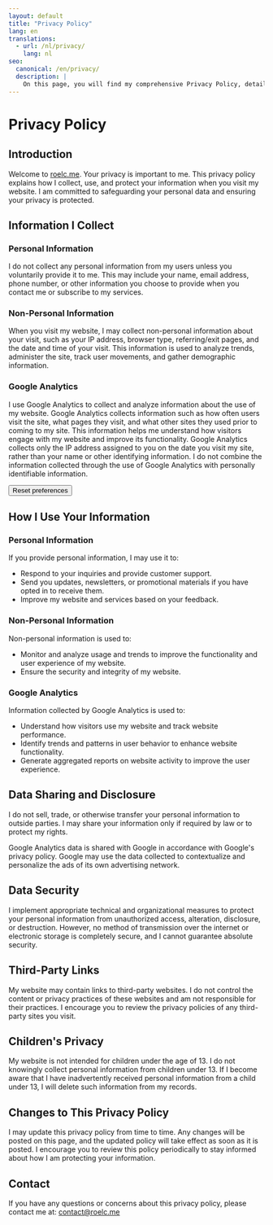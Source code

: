```yaml
---
layout: default
title: "Privacy Policy"
lang: en
translations:
  - url: /nl/privacy/
    lang: nl
seo:
  canonical: /en/privacy/
  description: |
    On this page, you will find my comprehensive Privacy Policy, detailing how I collect, use, and protect your personal information. I am committed to maintaining the privacy and security of your data and ensuring transparency in my practices. This policy explains the types of information I gather, how it is used, the measures I take to safeguard it, and your rights regarding your personal information. By understanding my privacy practices, you can feel confident in the safety and security of your data while using my services.
---
```


# Privacy Policy

## Introduction

Welcome to [roelc.me](https://roelc.me). Your privacy is important to me. This privacy policy explains how I collect, use, and protect your information when you visit my website. I am committed to safeguarding your personal data and ensuring your privacy is protected.

## Information I Collect

### Personal Information
I do not collect any personal information from my users unless you voluntarily provide it to me. This may include your name, email address, phone number, or other information you choose to provide when you contact me or subscribe to my services.

### Non-Personal Information
When you visit my website, I may collect non-personal information about your visit, such as your IP address, browser type, referring/exit pages, and the date and time of your visit. This information is used to analyze trends, administer the site, track user movements, and gather demographic information.

### Google Analytics
I use Google Analytics to collect and analyze information about the use of my website. Google Analytics collects information such as how often users visit the site, what pages they visit, and what other sites they used prior to coming to my site. This information helps me understand how visitors engage with my website and improve its functionality. Google Analytics collects only the IP address assigned to you on the date you visit my site, rather than your name or other identifying information. I do not combine the information collected through the use of Google Analytics with personally identifiable information.

<button onclick="document.cookie = 'cookie-consent=; expires=Thu, 01 Jan 1970 00:00:00 UTC; path=/;'; location.reload();">Reset preferences</button>

## How I Use Your Information

### Personal Information
If you provide personal information, I may use it to:
- Respond to your inquiries and provide customer support.
- Send you updates, newsletters, or promotional materials if you have opted in to receive them.
- Improve my website and services based on your feedback.

### Non-Personal Information
Non-personal information is used to:
- Monitor and analyze usage and trends to improve the functionality and user experience of my website.
- Ensure the security and integrity of my website.

### Google Analytics
Information collected by Google Analytics is used to:
- Understand how visitors use my website and track website performance.
- Identify trends and patterns in user behavior to enhance website functionality.
- Generate aggregated reports on website activity to improve the user experience.

## Data Sharing and Disclosure

I do not sell, trade, or otherwise transfer your personal information to outside parties. I may share your information only if required by law or to protect my rights.

Google Analytics data is shared with Google in accordance with Google's privacy policy. Google may use the data collected to contextualize and personalize the ads of its own advertising network.

## Data Security

I implement appropriate technical and organizational measures to protect your personal information from unauthorized access, alteration, disclosure, or destruction. However, no method of transmission over the internet or electronic storage is completely secure, and I cannot guarantee absolute security.

## Third-Party Links

My website may contain links to third-party websites. I do not control the content or privacy practices of these websites and am not responsible for their practices. I encourage you to review the privacy policies of any third-party sites you visit.

## Children's Privacy

My website is not intended for children under the age of 13. I do not knowingly collect personal information from children under 13. If I become aware that I have inadvertently received personal information from a child under 13, I will delete such information from my records.

## Changes to This Privacy Policy

I may update this privacy policy from time to time. Any changes will be posted on this page, and the updated policy will take effect as soon as it is posted. I encourage you to review this policy periodically to stay informed about how I am protecting your information.

## Contact

If you have any questions or concerns about this privacy policy, please contact me at: [contact@roelc.me](mailto:contact@roelc.me)